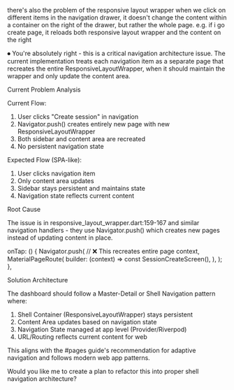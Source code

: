 there's also the problem of the responsive layout wrapper when we click on different items in the navigation drawer, it doesn't change the content within a container on the right of the drawer, but rather the 
  whole page. e.g. if i go create page, it reloads both responsive layout wrapper and the content on the right

⏺ You're absolutely right - this is a critical navigation architecture issue. The current implementation treats each navigation item as a separate page that recreates the entire ResponsiveLayoutWrapper, when it
   should maintain the wrapper and only update the content area.

  Current Problem Analysis

  Current Flow:
  1. User clicks "Create session" in navigation
  2. Navigator.push() creates entirely new page with new ResponsiveLayoutWrapper
  3. Both sidebar and content area are recreated
  4. No persistent navigation state

  Expected Flow (SPA-like):
  1. User clicks navigation item
  2. Only content area updates
  3. Sidebar stays persistent and maintains state
  4. Navigation state reflects current content

  Root Cause

  The issue is in responsive_layout_wrapper.dart:159-167 and similar navigation handlers - they use Navigator.push() which creates new pages instead of updating content in place.

  onTap: () {
    Navigator.push(  // ❌ This recreates entire page
      context,
      MaterialPageRoute(
        builder: (context) => const SessionCreateScreen(),
      ),
    );
  },

  Solution Architecture

  The dashboard should follow a Master-Detail or Shell Navigation pattern where:

  1. Shell Container (ResponsiveLayoutWrapper) stays persistent
  2. Content Area updates based on navigation state
  3. Navigation State managed at app level (Provider/Riverpod)
  4. URL/Routing reflects current content for web

  This aligns with the #pages guide's recommendation for adaptive navigation and follows modern web app patterns.

  Would you like me to create a plan to refactor this into proper shell navigation architecture?